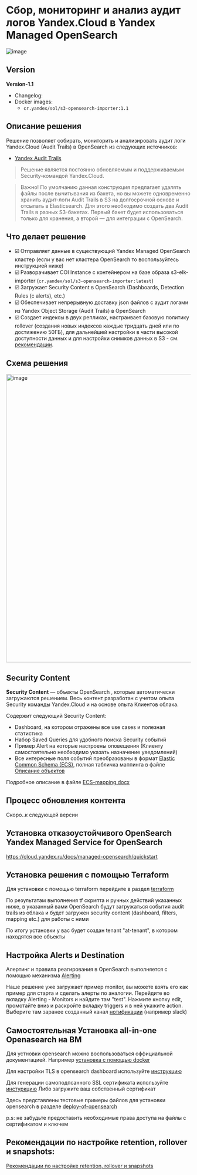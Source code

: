 # Сбор, мониторинг и анализ аудит логов Yandex.Cloud в Yandex Managed OpenSearch 

![image](https://user-images.githubusercontent.com/85429798/184665197-01f0cbca-78f3-4b32-90f1-ee6a4fa71d8e.png)

## Version

**Version-1.1**
- Changelog:
- Docker images:
    - `cr.yandex/sol/s3-opensearch-importer:1.1`

## Описание решения
Решение позволяет собирать, мониторить и анализировать аудит логи Yandex.Cloud (Audit Trails) в OpenSearch  из следующих источников:
- [Yandex Audit Trails](https://cloud.yandex.ru/docs/audit-trails/)

> Решение является постоянно обновляемым и поддерживаемым Security-командой Yandex.Cloud.

> Важно! По умолчанию данная конструкция предлагает удалять файлы после вычитывания из бакета, но вы можете одновременно хранить аудит-логи Audit Trails в S3 на долгосрочной основе и отсылать в Elasticsearch. Для этого необходимо создать два Audit Trails в разных S3-бакетах. Первый бакет будет использоваться только для хранения, а второй — для интеграции с OpenSearch.

## Что делает решение
- ☑️ Отправляет данные в существующий Yandex Managed OpenSearch  кластер (если у вас нет кластера OpenSearch  то воспользуйтесь инструкцией ниже)
- ☑️ Разворачивает COI Instance с контейнером на базе образа s3-elk-importer (`cr.yandex/sol/s3-opensearch-importer:latest`)
- ☑️ Загружает Security Content в OpenSearch  (Dashboards, Detection Rules (с alerts), etc.)
- ☑️ Обеспечивает непрерывную доставку json файлов с аудит логами из Yandex Object Storage (Audit Trails) в OpenSearch 
- ☑️ Создает индексы в двух репликах, настраивает базовую политику rollover (создания новых индексов каждые тридцать дней или по достижению 50ГБ), для дальнейшей настройки в части высокой доступности данных и для настройки снимков данных в S3 - см. [рекомендации](./CONFIGURE-HA.md). 

## Схема решения
<img width="786" alt="image" src="https://user-images.githubusercontent.com/85429798/184668940-295e5e53-615d-434a-8e03-7396d00e0781.png">


## Security Content
**Security Content** — объекты OpenSearch , которые автоматически загружаются решением. Весь контент разработан с учетом опыта Security команды Yandex.Cloud и на основе опыта Клиентов облака.

Содержит следующий Security Content:
- Dashboard, на котором отражены все use cases и полезная статистика
- Набор Saved Queries для удобного поиска Security событий
- Пример Alert на которые настроены оповещения (Клиенту самостоятельно необходимо указать назначение уведомлений)
- Все интересные поля событий преобразованы в формат [Elastic Common Schema (ECS)](https://www.elastic.co/guide/en/ecs/current/index.html), полная табличка маппинга в файле [Описание объектов](https://github.com/yandex-cloud/yc-solution-library-for-security/blob/master/auditlogs/export-auditlogs-to-ELK_main/papers/Описание%20объектов.pdf)

Подробное описание в файле [ECS-mapping.docx](https://github.com/yandex-cloud/yc-solution-library-for-security/blob/master/auditlogs/export-auditlogs-to-ELK_main/papers/ECS-mapping_new.pdf)

## Процесс обновления контента
Скоро..к следующей версии

## Установка отказоустойчивого OpenSearch  Yandex Managed Service for OpenSearch 
https://cloud.yandex.ru/docs/managed-opensearch/quickstart

## Установка решения с помощью Terraform

Для установки с помощью terraform перейдите в раздел [terraform](https://github.com/yandex-cloud/yc-solution-library-for-security/tree/add-opensearch-solution/auditlogs/export-auditlogs-to-Opensearch/terraform)

По результатам выполнения tf скрипта и ручных действий указанных ниже, в указанный вами OpenSearch  будут загружаться события audit trails из облака и будет загружен security content (dashboard, filters, mapping etc.) для работы с ними

По итогу установки у вас будет создан tenant "at-tenant", в котором находятся все объекты

## Настройка Alerts и Destination
Алертинг и правила реагирования в OpenSearch  выполняется с помощью механизма [Alerting](https://opensearch.org/docs/latest/monitoring-plugins/alerting/index/)

Наше решение уже загружает пример monitor, вы можете взять его как пример для старта и сделать алерты по аналогии. Перейдите во вкладку Alerting - Monitors и найдите там "test". Нажмите кнопку edit, промотайте вниз и раскройте вкладку triggers и в ней укажите action. Выберите там заранее созданный канал [нотификации](https://opensearch.org/docs/latest/notifications-plugin/index/) (например slack) 



## Самостоятельная Установка all-in-one Openasearch на ВМ
Для устновки opensearch можно воспользоваться оффициальной документацией. Например [установка с помощью docker](https://opensearch.org/docs/2.1/opensearch/install/index/)

Для настройки TLS в opensearch dashboard используйте [инструкцию](https://opensearch.org/docs/2.1/dashboards/install/tls/)

Для генерации самоподпсанного SSL сертификата используйте [инстуркцию](https://opensearch.org/docs/2.1/security-plugin/configuration/generate-certificates/)
Либо загружите ваш собственный сертификат

Здесь представлены тестовые примеры файлов для установки opensearch в разделе [deploy-of-opensearch](https://github.com/yandex-cloud/yc-solution-library-for-security/tree/add-opensearch-solution/auditlogs/export-auditlogs-to-Opensearch/deploy-of-opensearch)

p.s: не забудьте предоставить необходимые права доступа на файлы с сертификатом и ключем

## Рекомендации по настройке retention, rollover и snapshots:

[Рекомендации по настройке retention, rollover и snapshots](./CONFIGURE-HA.md)
